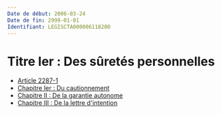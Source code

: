 ```yaml
---
Date de début: 2006-03-24
Date de fin: 2999-01-01
Identifiant: LEGISCTA000006118200
---
```


<h1>Titre Ier : Des sûretés personnelles</h1>

- [Article 2287-1](article_2287-1.md)
- [Chapitre Ier : Du cautionnement](chapitre_ier/README.md)
- [Chapitre II : De la garantie autonome](chapitre_ii/README.md)
- [Chapitre III : De la lettre d'intention](chapitre_iii/README.md)

